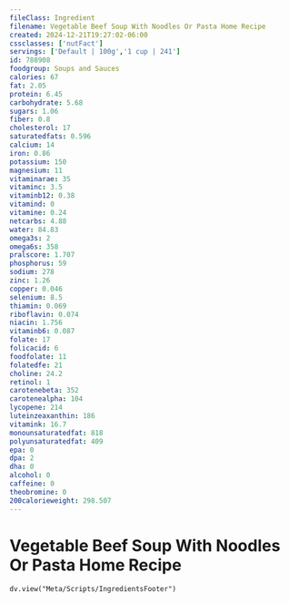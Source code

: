 ```yaml
---
fileClass: Ingredient
filename: Vegetable Beef Soup With Noodles Or Pasta Home Recipe
created: 2024-12-21T19:27:02-06:00
cssclasses: ['nutFact']
servings: ['Default | 100g','1 cup | 241']
id: 788908
foodgroup: Soups and Sauces
calories: 67
fat: 2.05
protein: 6.45
carbohydrate: 5.68
sugars: 1.06
fiber: 0.8
cholesterol: 17
saturatedfats: 0.596
calcium: 14
iron: 0.86
potassium: 150
magnesium: 11
vitaminarae: 35
vitaminc: 3.5
vitaminb12: 0.38
vitamind: 0
vitamine: 0.24
netcarbs: 4.88
water: 84.83
omega3s: 2
omega6s: 358
pralscore: 1.707
phosphorus: 59
sodium: 278
zinc: 1.26
copper: 0.046
selenium: 8.5
thiamin: 0.069
riboflavin: 0.074
niacin: 1.756
vitaminb6: 0.087
folate: 17
folicacid: 6
foodfolate: 11
folatedfe: 21
choline: 24.2
retinol: 1
carotenebeta: 352
carotenealpha: 104
lycopene: 214
luteinzeaxanthin: 186
vitamink: 16.7
monounsaturatedfat: 818
polyunsaturatedfat: 409
epa: 0
dpa: 2
dha: 0
alcohol: 0
caffeine: 0
theobromine: 0
200calorieweight: 298.507
---
```


# Vegetable Beef Soup With Noodles Or Pasta Home Recipe

```dataviewjs
dv.view("Meta/Scripts/IngredientsFooter")
```